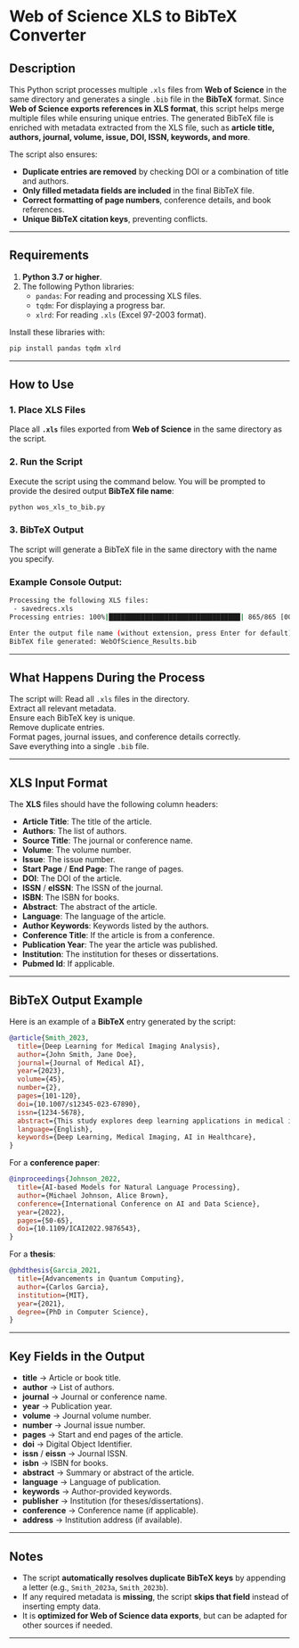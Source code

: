 # Web of Science XLS to BibTeX Converter

## Description
This Python script processes multiple `.xls` files from **Web of Science** in the same directory and generates a single `.bib` file in the **BibTeX** format. Since **Web of Science exports references in XLS format**, this script helps merge multiple files while ensuring unique entries. The generated BibTeX file is enriched with metadata extracted from the XLS file, such as **article title, authors, journal, volume, issue, DOI, ISSN, keywords, and more**.

The script also ensures:
- **Duplicate entries are removed** by checking DOI or a combination of title and authors.
- **Only filled metadata fields are included** in the final BibTeX file.
- **Correct formatting of page numbers**, conference details, and book references.
- **Unique BibTeX citation keys**, preventing conflicts.

---

## Requirements
1. **Python 3.7 or higher**.
2. The following Python libraries:
   - `pandas`: For reading and processing XLS files.
   - `tqdm`: For displaying a progress bar.
   - `xlrd`: For reading `.xls` (Excel 97-2003 format).

Install these libraries with:
```bash
pip install pandas tqdm xlrd
```

---

## How to Use

### 1. Place XLS Files
Place all **`.xls`** files exported from **Web of Science** in the same directory as the script.

### 2. Run the Script
Execute the script using the command below. You will be prompted to provide the desired output **BibTeX file name**:
```bash
python wos_xls_to_bib.py
```

### 3. BibTeX Output
The script will generate a BibTeX file in the same directory with the name you specify.

### Example Console Output:
```bash
Processing the following XLS files:
 - savedrecs.xls
Processing entries: 100%|█████████████████████████████████| 865/865 [00:12<00:00, 70.32 entries/s]

Enter the output file name (without extension, press Enter for default): 
BibTeX file generated: WebOfScience_Results.bib
```

---

## What Happens During the Process
The script will:
  Read all `.xls` files in the directory.  
  Extract all relevant metadata.  
  Ensure each BibTeX key is unique.  
  Remove duplicate entries.  
  Format pages, journal issues, and conference details correctly.  
  Save everything into a single `.bib` file.  

---

## XLS Input Format
The **XLS** files should have the following column headers:

- **Article Title**: The title of the article.
- **Authors**: The list of authors.
- **Source Title**: The journal or conference name.
- **Volume**: The volume number.
- **Issue**: The issue number.
- **Start Page** / **End Page**: The range of pages.
- **DOI**: The DOI of the article.
- **ISSN** / **eISSN**: The ISSN of the journal.
- **ISBN**: The ISBN for books.
- **Abstract**: The abstract of the article.
- **Language**: The language of the article.
- **Author Keywords**: Keywords listed by the authors.
- **Conference Title**: If the article is from a conference.
- **Publication Year**: The year the article was published.
- **Institution**: The institution for theses or dissertations.
- **Pubmed Id**: If applicable.

---

## BibTeX Output Example
Here is an example of a **BibTeX** entry generated by the script:

```bibtex
@article{Smith_2023,
  title={Deep Learning for Medical Imaging Analysis},
  author={John Smith, Jane Doe},
  journal={Journal of Medical AI},
  year={2023},
  volume={45},
  number={2},
  pages={101-120},
  doi={10.1007/s12345-023-67890},
  issn={1234-5678},
  abstract={This study explores deep learning applications in medical imaging...},
  language={English},
  keywords={Deep Learning, Medical Imaging, AI in Healthcare},
}
```

For a **conference paper**:
```bibtex
@inproceedings{Johnson_2022,
  title={AI-based Models for Natural Language Processing},
  author={Michael Johnson, Alice Brown},
  conference={International Conference on AI and Data Science},
  year={2022},
  pages={50-65},
  doi={10.1109/ICAI2022.9876543},
}
```

For a **thesis**:
```bibtex
@phdthesis{Garcia_2021,
  title={Advancements in Quantum Computing},
  author={Carlos Garcia},
  institution={MIT},
  year={2021},
  degree={PhD in Computer Science},
}
```

---

## Key Fields in the Output
- **title** → Article or book title.  
- **author** → List of authors.  
- **journal** → Journal or conference name.  
- **year** → Publication year.  
- **volume** → Journal volume number.  
- **number** → Journal issue number.  
- **pages** → Start and end pages of the article.  
- **doi** → Digital Object Identifier.  
- **issn** / **eissn** → Journal ISSN.  
- **isbn** → ISBN for books.  
- **abstract** → Summary or abstract of the article.  
- **language** → Language of publication.  
- **keywords** → Author-provided keywords.  
- **publisher** → Institution (for theses/dissertations).  
- **conference** → Conference name (if applicable).  
- **address** → Institution address (if available).  

---

## Notes
- The script **automatically resolves duplicate BibTeX keys** by appending a letter (e.g., `Smith_2023a`, `Smith_2023b`).
- If any required metadata is **missing**, the script **skips that field** instead of inserting empty data.
- It is **optimized for Web of Science data exports**, but can be adapted for other sources if needed.

---
